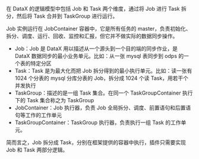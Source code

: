 在 DataX 的逻辑模型中包括 Job 和 Task 两个维度，通过将 Job 进行 Task 拆分，然后将 Task 合并到 TaskGroup 进行运行。

Job 实例运行在 JobContainer 容器中，它是所有任务的 master，负责初始化、拆分、调度、运行、回收、监控和汇报，但它并不做实际的数据同步操作。

- Job：Job 是 DataX 用以描述从一个源头到一个目的端的同步作业，是 DataX 数据同步的最小业务单元。比如：从一张 mysql 表同步到 odps 的一个表的特定分区
- Task：Task 是为最大化而把 Job 拆分得到的最小执行单元。比如：读一张有 1024 个分表的 mysql 分库分表的 Job，拆分成 1024 个读 Task，用若干个并发执行
- TaskGroup：描述的是一组 Task 集合。在同一个 TaskGroupContainer 执行下的 Task 集合称之为 TaskGroup
- JobContainer：Job 执行器，负责 Job 全局拆分、调度、前置语句和后置语句等工作的工作单元
- TaskGroupContainer：TaskGroup 执行器，负责执行一组 Task 的工作单元。

简而言之，Job 拆分成 Task，分别在框架提供的容器中执行，插件只需要实现 Job 和 Task 两部分逻辑。